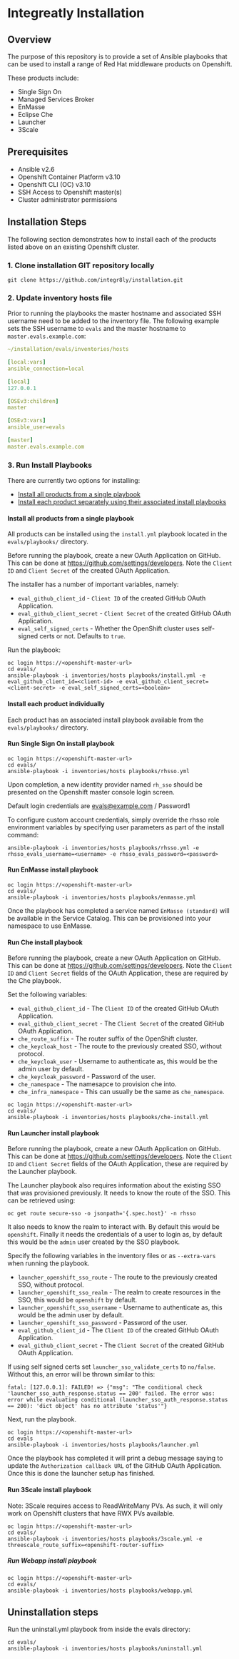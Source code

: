 
# Integreatly Installation

## Overview

The purpose of this repository is to provide a set of Ansible playbooks that can be used to install a range of Red Hat middleware products on Openshift.

These products include:

* Single Sign On
* Managed Services Broker
* EnMasse
* Eclipse Che
* Launcher
* 3Scale

## Prerequisites

* Ansible v2.6
* Openshift Container Platform v3.10
* Openshift CLI (OC) v3.10
* SSH Access to Openshift master(s)
* Cluster administrator permissions

## Installation Steps

The following section demonstrates how to install each of the products listed above on an existing Openshift cluster.

### 1. Clone installation GIT repository locally

```shell
git clone https://github.com/integr8ly/installation.git
```

### 2. Update inventory hosts file

Prior to running the playbooks the master hostname and associated SSH username need to be added to the inventory file. The following example sets the SSH username to ```evals``` and the master hostname to ```master.evals.example.com```:

```yaml
~/installation/evals/inventories/hosts

[local:vars]
ansible_connection=local

[local]
127.0.0.1

[OSEv3:children]
master

[OSEv3:vars]
ansible_user=evals

[master]
master.evals.example.com
```

### 3. Run Install Playbooks

There are currently two options for installing:

* [Install all products from a single playbook](#install-all-products-from-a-single-playbook)
* [Install each product separately using their associated install playbooks](#install-each-product-individually)

#### Install all products from a single playbook

All products can be installed using the ```install.yml``` playbook located in the ```evals/playbooks/``` directory.

Before running the playbook, create a new OAuth Application on GitHub. This can
be done at https://github.com/settings/developers. Note the `Client ID` and `Client Secret` of the created
OAuth Application.

The installer has a number of important variables, namely:

* `eval_github_client_id` - `Client ID` of the created GitHub OAuth Application.
* `eval_github_client_secret` - `Client Secret` of the created GitHub OAuth Application.
* `eval_self_signed_certs` - Whether the OpenShift cluster uses self-signed certs or not. Defaults to `true`.

Run the playbook:

```shell
oc login https://<openshift-master-url>
cd evals/
ansible-playbook -i inventories/hosts playbooks/install.yml -e eval_github_client_id=<client-id> -e eval_github_client_secret=<client-secret> -e eval_self_signed_certs=<boolean>
```

#### Install each product individually

Each product has an associated install playbook available from the ```evals/playbooks/``` directory.

#### Run Single Sign On install playbook

```shell
oc login https://<openshift-master-url>
cd evals/
ansible-playbook -i inventories/hosts playbooks/rhsso.yml
```

Upon completion, a new identity provider named ```rh_sso``` should be presented on the Openshift master console login screen.

Default login credentials are evals@example.com / Password1

To configure custom account credentials, simply override the rhsso role environment variables by specifying user parameters as part of the install command:

```shell
ansible-playbook -i inventories/hosts playbooks/rhsso.yml -e rhsso_evals_username=<username> -e rhsso_evals_password=<password>
```

#### Run EnMasse install playbook

```shell
oc login https://<openshift-master-url>
cd evals/
ansible-playbook -i inventories/hosts playbooks/enmasse.yml
```

Once the playbook has completed a service named `EnMasse (standard)` will be available
in the Service Catalog. This can be provisioned into your namespace to use EnMasse.

#### Run Che install playbook

Before running the playbook, create a new OAuth Application on GitHub. This can
be done at https://github.com/settings/developers. Note the `Client ID` and
`Client Secret` fields of the OAuth Application, these are required by the Che
playbook.

Set the following variables:

* `eval_github_client_id` - The `Client ID` of the created GitHub OAuth Application.
* `eval_github_client_secret` - The `Client Secret` of the created GitHub OAuth Application.
* `che_route_suffix` - The router suffix of the OpenShift cluster.
* `che_keycloak_host` - The route to the previously created SSO, without protocol.
* `che_keycloak_user` - Username to authenticate as, this would be the admin user by default.
* `che_keycloak_password` - Password of the user.
* `che_namespace` - The namesapce to provision che into.
* `che_infra_namespace` - This can usually be the same as `che_namespace`.

```shell
oc login https://<openshift-master-url>
cd evals/
ansible-playbook -i inventories/hosts playbooks/che-install.yml
```

#### Run Launcher install playbook

Before running the playbook, create a new OAuth Application on GitHub. This can
be done at https://github.com/settings/developers. Note the `Client ID` and
`Client Secret` fields of the OAuth Application, these are required by the
Launcher playbook.

The Launcher playbook also requires information about the existing SSO that was
provisioned previously. It needs to know the route of the SSO. This can be
retrieved using:

```shell
oc get route secure-sso -o jsonpath='{.spec.host}' -n rhsso
```

It also needs to know the realm to interact with. By default this would be
`openshift`. Finally it needs the credentials of a user to login as, by default
this would be the `admin` user created by the SSO playbook.

Specify the following variables in the inventory files or as `--extra-vars` when
running the playbook.

* `launcher_openshift_sso_route` - The route to the previously created SSO, without protocol.
* `launcher_openshift_sso_realm` - The realm to create resources in the SSO, this would be `openshift` by default.
* `launcher_openshift_sso_username` - Username to authenticate as, this would be the admin user by default.
* `launcher_openshift_sso_password` - Password of the user.
* `eval_github_client_id` - The `Client ID` of the created GitHub OAuth Application.
* `eval_github_client_secret` - The `Client Secret` of the created GitHub OAuth Application.

If using self signed certs set `launcher_sso_validate_certs` to `no/false`.
Without this, an error will be thrown similar to this:

```
fatal: [127.0.0.1]: FAILED! => {"msg": "The conditional check 'launcher_sso_auth_response.status == 200' failed. The error was: error while evaluating conditional (launcher_sso_auth_response.status == 200): 'dict object' has no attribute 'status'"}
```

Next, run the playbook.

```shell
oc login https://<openshift-master-url>
cd evals
ansible-playbook -i inventories/hosts playbooks/launcher.yml
```

Once the playbook has completed it will print a debug message saying to update
the `Authorization callback URL` of the GitHub OAuth Application. Once this is
done the launcher setup has finished.

#### Run 3Scale install playbook

Note: 3Scale requires access to ReadWriteMany PVs. As such, it will only work on Openshift clusters that have RWX PVs available.

```shell
oc login https://<openshift-master-url>
cd evals/
ansible-playbook -i inventories/hosts playbooks/3scale.yml -e threescale_route_suffix=<openshift-router-suffix>
```

##### Run Webapp install playbook

```shell
oc login https://<openshift-master-url>
cd evals/
ansible-playbook -i inventories/hosts playbooks/webapp.yml
```

## Uninstallation steps

Run the uninstall.yml playbook from inside the evals directory:
```shell
cd evals/
ansible-playbook -i inventories/hosts playbooks/uninstall.yml
```